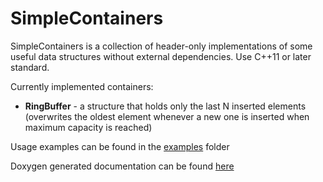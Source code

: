 # SimpleContainers

SimpleContainers is a collection of header-only implementations of some useful data structures without external dependencies.
Use C++11 or later standard.

Currently implemented containers:

- **RingBuffer** - a structure that holds only the last N inserted elements (overwrites the oldest element whenever a new one is inserted when maximum capacity is reached)

Usage examples can be found in the [examples](https://github.com/JovanDjordjevic/SimpleContainers/blob/main/examples) folder

Doxygen generated documentation can be found [here](https://jovandjordjevic.github.io/SimpleContainers/html/index.html)

